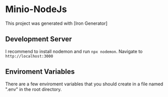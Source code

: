 # Minio-NodeJs

This project was generated with [Iron Generator]

## Development Server

I recommend to install nodemon and run `npx nodemon`. Navigate to `http://localhost:3000`

## Enviroment Variables

There are a few enviroment variables that you should create in a file named ".env" in the root directory.
